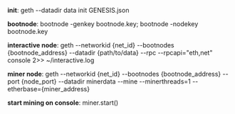 **init**: geth --datadir data init GENESIS.json

**bootnode**: bootnode -genkey bootnode.key; bootnode -nodekey bootnode.key

**interactive node**: geth --networkid {net_id} --bootnodes {bootnode_address} --datadir {path/to/data} --rpc --rpcapi="eth,net" console 2>> ~/interactive.log

**miner node**: geth --networkid {net_id}  --bootnodes {bootnode_address} --port {node_port} --datadir minerdata --mine --minerthreads=1 --etherbase={miner_address}

**start mining on console**: miner.start()
